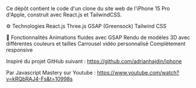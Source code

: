 Ce dépôt contient le code d'un clone du site web de l'iPhone 15 Pro d'Apple, construit avec React.js et TailwindCSS.

⚙️ Technologies
React.js
Three.js
GSAP (Greensock)
Tailwind CSS

🔋 Fonctionnalités
Animations fluides avec GSAP
Rendu de modèles 3D avec différentes couleurs et tailles
Carrousel vidéo personnalisé
Complètement responsive

Inspiré du projet GitHub suivant :
https://github.com/adrianhajdin/iphone

Par Javascript Mastery sur Youtube :
https://www.youtube.com/watch?v=kRQbRAJ4-Fs&t=10998s
